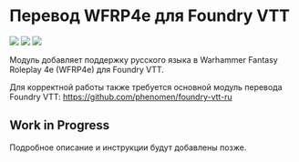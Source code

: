 # Перевод WFRP4e для Foundry VTT

![](https://img.shields.io/badge/версия_модуля-v1.0.15-blue)
![](https://img.shields.io/badge/требуется_FVTT-v11-orange)
![](https://img.shields.io/badge/поддерживается_FVTT-v12-green)

Модуль добавляет поддержку русского языка в Warhammer Fantasy Roleplay 4e (WFRP4e) для Foundry VTT.

Для корректной работы также требуется основной модуль перевода Foundry VTT: https://github.com/phenomen/foundry-vtt-ru

## Work in Progress

Подробное описание и инструкции будут добавлены позже.
